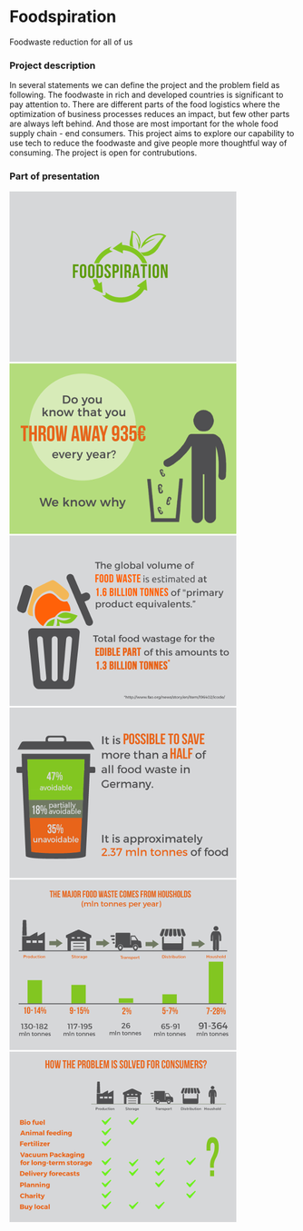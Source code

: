 # Foodspiration
Foodwaste reduction for all of us

### Project description

In several statements we can define the project and the problem field as following. The foodwaste in rich and developed countries is significant to pay attention to. There are different parts of the food logistics where the optimization of business processes reduces an impact, but few other parts are always left behind. And those are most important for the whole food supply chain - end consumers. This project aims to explore our capability to use tech to reduce the foodwaste and give people more thoughtful way of consuming. The project is open for contrubutions.

### Part of presentation

![Screenshot](docs/01.min.png)
![Screenshot](docs/02.min.png)
![Screenshot](docs/03.min.png)
![Screenshot](docs/04.min.png)
![Screenshot](docs/06.min.png)
![Screenshot](docs/07.min.png)
